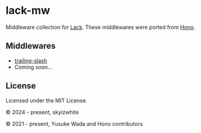 # lack-mw

Middleware collection for [Lack](https://github.com/fukamachi/lack).
These middlewares were ported from [Hono](https://github.com/honojs/hono).

## Middlewares

- [trailing-slash](/docs/trailing-slash.md)
- Coming soon...

## License

Licensed under the MIT License.

© 2024 - present, skyizwhite

© 2021 - present, Yusuke Wada and Hono contributors